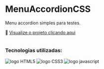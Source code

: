 # MenuAccordionCSS
Menu accordion simples para testes.

🔗 <a href="https://lumadart.github.io/MenuAcccordionCSS/" target="_blank">Visualize o projeto clicando aqui</a>
#
### Tecnologias utilizadas:
<img src="https://img.shields.io/badge/HTML5-E34F26?style=for-the-badge&logo=html5&logoColor=white" alt="logo HTML5"> <img src="https://img.shields.io/badge/CSS3-1572B6?style=for-the-badge&logo=css3&logoColor=white" alt="logo CSS3"> <img src="https://img.shields.io/badge/JavaScript-F7DF1E?style=for-the-badge&logo=javascript&logoColor=black" alt="logo javascript">
